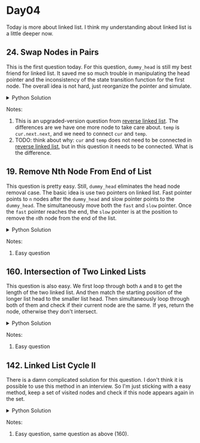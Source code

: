 # Day04

Today is more about linked list. I think my understanding about linked list is a little deeper now.

## 24. Swap Nodes in Pairs
This is the first question today. For this question, `dummy_head` is still my best friend for linked list. 
It saved me so much trouble in manipulating the head pointer and the inconsistency of the state transition function for the first node. The overall idea is not hard, just reorganize the pointer and simulate.

<details>
<summary>Python Solution</summary>

```Python
class Solution:
    def swapPairs(self, head: Optional[ListNode]) -> Optional[ListNode]:
        # prev, cur, temp
        # dummy head
        # still reverse linked list, but temp is further
        # edge cases: no head, odd number length
        if not head: return
        dummy = ListNode()
        dummy.next = head
        prev = dummy
        cur = prev.next
        # TODO: this way the last node is disconnected when odd len
        while cur and cur.next:
            temp = cur.next.next
            prev.next = cur.next
            cur.next.next = cur
            # TODO: just need to connect cur and temp
            cur.next = temp
            prev = cur
            cur = temp

        return dummy.next
```
</details>

Notes:
1. This is an upgraded-version question from [reverse linked list](https://github.com/qstommyshu/grind/tree/main/day03). The differences are we have one more node to take care about. `temp` is `cur.next.next`, and we need to connect `cur` and `temp`. 
2. TODO: think about why: `cur` and `temp` does not need to be connected in [reverse linked list](https://github.com/qstommyshu/grind/tree/main/day03), but in this question it needs to be connected. What is the difference.

## 19. Remove Nth Node From End of List
This question is pretty easy. Still, `dummy_head` eliminates the head node removal case. The basic idea is use two pointers on linked list. Fast pointer points to `n` nodes after the `dummy_head` and slow pointer points to the `dummy_head`. The simultaneously move both the `fast` and `slow` pointer. Once the `fast` pointer reaches the end, the `slow` pointer is at the position to remove the `n`th node from the end of the list.

<details>
<summary>Python Solution</summary>

```Python
class Solution:
    def removeNthFromEnd(self, head: Optional[ListNode], n: int) -> Optional[ListNode]:
        # edge cases: no head, only one node, invalid n? no invalid n
        if not head: return
        dummy = ListNode()
        dummy.next = head
        fast = dummy
        for _ in range(n):
            fast = fast.next
        cur = dummy
        while fast.next:
            cur = cur.next
            fast = fast.next

        cur.next = cur.next.next

        return dummy.next
```
</details>

Notes:
1. Easy question

## 160. Intersection of Two Linked Lists
This question is also easy. We first loop through both `A` and `B` to get the length of the two linked list. And then match the starting position of the longer list head to the smaller list head. Then simultaneously loop through both of them and check if their current node are the same. If yes, return the node, otherwise they don't intersect.

<details>
<summary>Python Solution</summary>

```Python
class Solution:
    def getIntersectionNode(self, headA: ListNode, headB: ListNode) -> Optional[ListNode]:
        # use set to collect all the nodes?
        # cannot check A is shorter or B is shorter, so just use A
        # edge cases: A or B is Null
        if not (headA or headB): return
        A = set()
        curA = headA
        curB = headB
        while curA:
            A.add(curA)
            curA = curA.next

        while curB:
            if curB in A:
                return curB
            curB = curB.next

        return None
```
</details>

Notes:
1. Easy question

## 142. Linked List Cycle II
There is a damn complicated solution for this question. I don't think it is possible to use this method in an interview. So I'm just sticking with a easy method, keep a set of visited nodes and check if this node appears again in the set.

<details>
<summary>Python Solution</summary>

```Python
class Solution:
    def detectCycle(self, head: Optional[ListNode]) -> Optional[ListNode]:
        # use set to collect
        # edge cases: no head
        if not head: return None
        nodes = set()
        cur = head
        while cur:
            if cur in nodes:
                return cur
            else:
                nodes.add(cur)
                cur = cur.next

        return None
```

</details>

Notes:
1. Easy question, same question as above (160).